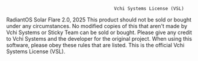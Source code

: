                                             Vchi Systems License (VSL)
RadiantOS Solar Flare 2.0, 2025
This product should not be sold or bought under any circumstances. No modified copies of this that aren't made by Vchi Systems or Sticky Team can be sold or bought. Please give any credit to Vchi Systems and the developer for the original project. When using this software, please obey these rules that are listed. This is the official Vchi Systems License (VSL).
